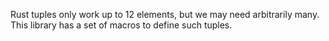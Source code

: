 Rust tuples only work up to 12 elements, but we may need arbitrarily many.
This library has a set of macros to define such tuples.
